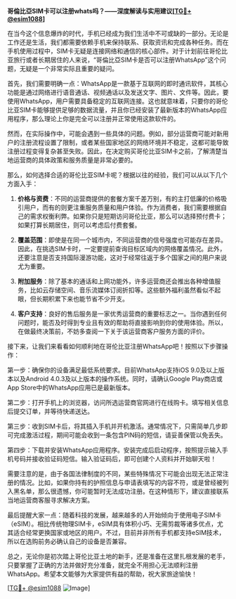 **哥倫比亞SIM卡可以注册whats吗？——深度解读与实用建议[[TG💪+ @esim1088](https://t.me/s/esim1088)]**

在当今这个信息爆炸的时代，手机已经成为我们生活中不可或缺的一部分。无论是工作还是生活，我们都需要依赖手机来保持联系、获取资讯和完成各种任务。而在手机使用过程中，SIM卡无疑是连接网络和通信的核心部件。对于计划前往哥伦比亚旅行或者长期居住的人来说，“哥倫比亞SIM卡是否可以注册WhatsApp”这个问题，无疑是一个非常实际且重要的疑问。

首先，我们需要明确一点：WhatsApp是一款基于互联网的即时通讯软件，其核心功能是通过网络进行语音通话、视频通话以及发送文字、图片、文件等。因此，要使用WhatsApp，用户需要具备稳定的互联网连接。这也就意味着，只要你的哥伦比亚SIM卡能够提供足够的数据流量，并且你已经安装了最新版本的WhatsApp应用程序，那么理论上你是完全可以注册并正常使用这款软件的。

然而，在实际操作中，可能会遇到一些具体的问题。例如，部分运营商可能对新用户的注册流程设置了限制，或者某些国家地区的网络环境并不稳定，这都可能导致注册过程变得复杂甚至失败。因此，在决定购买哥伦比亚SIM卡之前，了解清楚当地运营商的具体政策和服务质量是非常必要的。

那么，如何选择合适的哥伦比亚SIM卡呢？根据以往的经验，我们可以从以下几个方面入手：

1. **价格与资费**：不同的运营商提供的套餐方案千差万别，有的主打低廉的价格吸引用户，而有的则更注重服务质量和用户体验。作为消费者，我们需要根据自己的需求权衡利弊。如果你只是短期访问哥伦比亚，那么可以选择预付费卡；如果打算长期居住，则可以考虑后付费套餐。

2. **覆盖范围**：即使是在同一个城市内，不同运营商的信号强度也可能存在差异。因此，在挑选SIM卡时，一定要提前查询目标区域内的网络覆盖情况。此外，还要注意是否支持国际漫游功能，这对于经常往返于多个国家之间的用户来说尤为重要。

3. **附加服务**：除了基本的通话和上网功能外，许多运营商还会推出各种增值服务，比如云存储空间、音乐流媒体订阅折扣等。这些额外福利虽然看似不起眼，但长期积累下来也能节省不少开支。

4. **客户支持**：良好的售后服务是一家优秀运营商的重要标志之一。当你遇到任何问题时，能否及时得到专业且有效的帮助将直接影响到你的使用体验。所以，在做最终决策前，不妨多查阅一下关于该运营商客户服务方面的评价。

接下来，让我们来看看如何顺利地在哥伦比亚注册WhatsApp吧！按照以下步骤操作：

第一步：确保你的设备满足最低系统要求。目前WhatsApp支持iOS 9.0及以上版本以及Android 4.0.3及以上版本的操作系统。同时，请确认Google Play商店或App Store中的WhatsApp应用已是最新版本。

第二步：打开手机上的浏览器，访问所选运营商官网进行在线购卡。填写相关信息后提交订单，并等待快递送达。

第三步：收到SIM卡后，将其插入手机并开机激活。通常情况下，只需简单几步即可完成激活过程，期间可能会收到一条包含PIN码的短信，请妥善保管以免丢失。

第四步：下载并安装WhatsApp应用程序。安装完成后启动程序，按照提示输入手机号码并接收验证码短信。输入验证码后，即可创建个人资料并开始聊天啦！

需要注意的是，由于各国法律制度的不同，某些特殊情况下可能会出现无法正常注册的情况。比如，如果你持有的护照信息与申请表填写的内容不符，或是曾经被列入黑名单，那么很遗憾，你可能暂时无法成功注册。在这种情形下，建议直接联系当地运营商客服寻求解决方案。

最后提醒大家一点：随着科技的发展，越来越多的人开始倾向于使用电子SIM卡（eSIM）。相比传统物理SIM卡，eSIM具有体积小巧、无需剪裁等诸多优点，尤其适合经常更换国家或地区的用户。不过，目前并非所有手机都支持eSIM技术，所以在选购前务必确认自己的设备是否兼容。

总之，无论你是初次踏上哥伦比亚土地的新手，还是准备在这里扎根发展的老手，只要掌握了正确的方法并做好充分准备，就完全不用担心无法顺利注册WhatsApp。希望本文能够为大家提供有益的帮助，祝大家旅途愉快！

[[TG💪+ @esim1088](https://t.me/s/esim1088) ![Image](https://i.postimg.cc/4NQfJmqS/Snipaste-2025-05-13-00-14-12.png)]